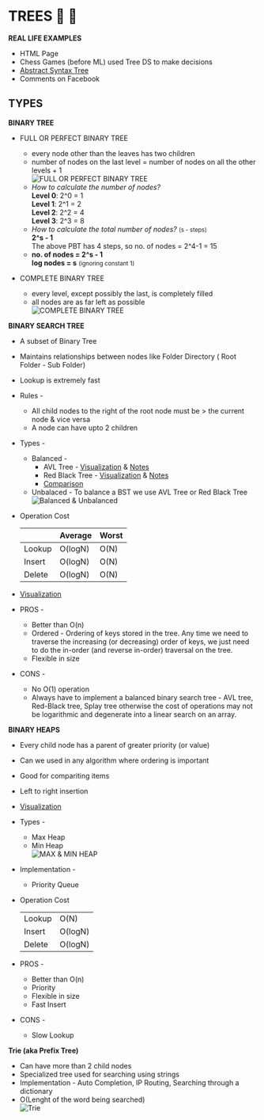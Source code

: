 # TREES 🌳 🌲

**REAL LIFE EXAMPLES**
- HTML Page 
- Chess Games (before ML) used Tree DS to make decisions
- [Abstract Syntax Tree](https://www.researchgate.net/profile/Peter_Fritzson/publication/228792639/figure/fig1/AS:393782852898820@1470896556105/Abstract-syntax-tree-of-the-while-loop.png)
- Comments on Facebook

## TYPES

**BINARY TREE**
- FULL OR PERFECT BINARY TREE 
    - every node other than the leaves has two children
    - number of nodes on the last level = number of nodes on all the other levels + 1<br>
    ![FULL OR PERFECT BINARY TREE](https://web.cecs.pdx.edu/~sheard/course/Cs163/Graphics/FullBinary.jpg)
    - *How to calculate the number of nodes?*<br>
        **Level 0**: 2^0 = 1<br>
        **Level 1**: 2^1 = 2<br>
        **Level 2**: 2^2 = 4<br>
        **Level 3**: 2^3 = 8<br>
    - *How to calculate the total number of nodes?* <small>(s - steps)</small> <br>
        **2^s - 1**<br>
        The above PBT has 4 steps, so no. of nodes = 2^4-1 = 15
    - **no. of nodes = 2^s - 1**<br>
      **log nodes = s** <small>(ignoring constant 1)</small> <br>

- COMPLETE BINARY TREE
    - every level, except possibly the last, is completely filled
    - all nodes are as far left as possible<br>
    ![COMPLETE BINARY TREE](https://web.cecs.pdx.edu/~sheard/course/Cs163/Graphics/CompleteBinary.jpg)

**BINARY SEARCH TREE**
- A subset of Binary Tree
- Maintains relationships between nodes like Folder Directory ( Root Folder - Sub Folder)
- Lookup is extremely fast
- Rules -
    - All child nodes to the right of the root node must be > the current node & vice versa
    - A node can have upto 2 children
- Types -
    - Balanced -
        - AVL Tree - [Visualization](https://www.cs.usfca.edu/~galles/visualization/AVLtree.html) & [Notes](https://medium.com/basecs/the-little-avl-tree-that-could-86a3cae410c7)
        - Red Black Tree - [Visualization](https://www.cs.usfca.edu/~galles/visualization/RedBlack.html) & [Notes](https://medium.com/basecs/painting-nodes-black-with-red-black-trees-60eacb2be9a5)
        - [Comparison](https://stackoverflow.com/questions/13852870/red-black-tree-over-avl-tree)
    - Unbalaced - To balance a BST we use AVL Tree or Red Black Tree<br>
    ![Balanced & Unbalanced](https://media.cheggcdn.com/media%2F039%2F039a5494-18d0-4e16-9496-f0313a1bc68e%2FphpRI9tlB.png)
- Operation Cost

    |        | Average | Worst |
    |--------|---------|-------|
    | Lookup | O(logN) |  O(N) |
    | Insert | O(logN) |  O(N) |
    | Delete | O(logN) |  O(N) |
    
- [Visualization](https://visualgo.net/bn/bst?slide=1)
- PROS -
    - Better than O(n)
    - Ordered - Ordering of keys stored in the tree. Any time we need to traverse the increasing (or decreasing) order of keys, we just need to do the in-order (and reverse in-order) traversal on the tree.
    - Flexible in size
- CONS -
    - No O(1) operation
    - Always have to implement a balanced binary search tree - AVL tree, Red-Black tree, Splay tree otherwise the cost of operations may not be logarithmic and degenerate into a linear search on an array.

**BINARY HEAPS**
- Every child node has a parent of greater priority (or value)
- Can we used in any algorithm where ordering is important
- Good for compariting items
- Left to right insertion
- [Visualization](https://visualgo.net/en/heap)
- Types -
    - Max Heap
    - Min Heap<br>
    ![MAX & MIN HEAP](https://i2.wp.com/www.techiedelight.com/wp-content/uploads/2016/11/Min-Max-Heap.png?zoom=2.625&resize=368%2C214&ssl=1)
- Implementation -
    - Priority Queue

- Operation Cost

    |        |         |
    |--------|---------|
    | Lookup | O(N)    | 
    | Insert | O(logN) |
    | Delete | O(logN) |

- PROS -
    - Better than O(n)
    - Priority
    - Flexible in size
    - Fast Insert
- CONS -
    - Slow Lookup

**Trie (aka Prefix Tree)**
- Can have more than 2 child nodes
- Specialized tree used for searching using strings
- Implementation - Auto Completion, IP Routing, Searching through a dictionary
- O(Lenght of the word being searched)<br>
![Trie](https://i2.wp.com/www.techiedelight.com/wp-content/uploads/2016/11/Trie.png?fit=327%2C528&ssl=1)